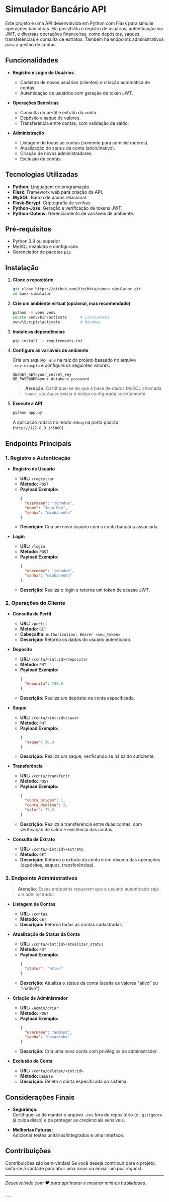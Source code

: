 # Simulador Bancário API

Este projeto é uma API desenvolvida em Python com Flask para simular operações bancárias. Ela possibilita o registro de usuários, autenticação via JWT, e diversas operações financeiras, como depósitos, saques, transferências e consulta de extratos. Também há endpoints administrativos para a gestão de contas.

## Funcionalidades

- **Registro e Login de Usuários**  
  - Cadastro de novos usuários (clientes) e criação automática de contas.
  - Autenticação de usuários com geração de token JWT.

- **Operações Bancárias**  
  - Consulta do perfil e extrato da conta.
  - Depósito e saque de valores.
  - Transferência entre contas, com validação de saldo.

- **Administração**  
  - Listagem de todas as contas (somente para administradores).
  - Atualização do status da conta (ativo/inativo).
  - Criação de novos administradores.
  - Exclusão de contas.

## Tecnologias Utilizadas

- **Python**: Linguagem de programação.
- **Flask**: Framework web para criação da API.
- **MySQL**: Banco de dados relacional.
- **Flask-Bcrypt**: Criptografia de senhas.
- **Python-Jose**: Geração e verificação de tokens JWT.
- **Python-Dotenv**: Gerenciamento de variáveis de ambiente.

## Pré-requisitos

- Python 3.8 ou superior
- MySQL instalado e configurado
- Gerenciador de pacotes `pip`

## Instalação

1. **Clone o repositório**

   ```sh
   git clone https://github.com/ViniMata/banco-simulador.git
   cd bank-simulator
   ```

2. **Crie um ambiente virtual (opcional, mas recomendado)**

   ```sh
   python -m venv venv
   source venv/bin/activate      # Linux/macOS
   venv\Scripts\activate         # Windows
   ```

3. **Instale as dependências**

   ```sh
   pip install -r requirements.txt
   ```

4. **Configure as variáveis de ambiente**

   Crie um arquivo `.env` na raiz do projeto baseado no arquivo `.env.example` e configure os seguintes valores:

   ```env
   SECRET_KEY=your_secret_key
   DB_PASSWORD=your_database_password
   ```

   > **Atenção:** Certifique-se de que a base de dados MySQL chamada `banco_simulador` exista e esteja configurada corretamente.

5. **Execute a API**

   ```sh
   python app.py
   ```

   A aplicação rodará no modo `debug` na porta padrão (`http://127.0.0.1:5000`).

## Endpoints Principais

### 1. Registro e Autenticação

- **Registro de Usuário**

  - **URL:** `/registrar`
  - **Método:** `POST`
  - **Payload Exemplo:**
    ```json
    {
      "username": "johndoe",
      "nome": "John Doe",
      "senha": "minhasenha"
    }
    ```
  - **Descrição:** Cria um novo usuário com a conta bancária associada.

- **Login**

  - **URL:** `/login`
  - **Método:** `POST`
  - **Payload Exemplo:**
    ```json
    {
      "username": "johndoe",
      "senha": "minhasenha"
    }
    ```
  - **Descrição:** Realiza o login e retorna um token de acesso JWT.

### 2. Operações do Cliente

- **Consulta de Perfil**

  - **URL:** `/perfil`
  - **Método:** `GET`
  - **Cabeçalho:** `Authorization: Bearer <seu_token>`
  - **Descrição:** Retorna os dados do usuário autenticado.

- **Depósito**

  - **URL:** `/conta/<int:id>/depositar`
  - **Método:** `PUT`
  - **Payload Exemplo:**
    ```json
    {
      "deposito": 100.0
    }
    ```
  - **Descrição:** Realiza um depósito na conta especificada.

- **Saque**

  - **URL:** `/conta/<int:id>/sacar`
  - **Método:** `PUT`
  - **Payload Exemplo:**
    ```json
    {
      "saque": 50.0
    }
    ```
  - **Descrição:** Realiza um saque, verificando se há saldo suficiente.

- **Transferência**

  - **URL:** `/conta/transferir`
  - **Método:** `POST`
  - **Payload Exemplo:**
    ```json
    {
      "conta_origem": 1,
      "conta_destino": 2,
      "valor": 75.0
    }
    ```
  - **Descrição:** Realiza a transferência entre duas contas, com verificação de saldo e existência das contas.

- **Consulta de Extrato**

  - **URL:** `/conta/<int:id>/extrato`
  - **Método:** `GET`
  - **Descrição:** Retorna o extrato da conta e um resumo das operações (depósitos, saques, transferências).

### 3. Endpoints Administrativos

> **Atenção:** Esses endpoints requerem que o usuário autenticado seja um administrador.

- **Listagem de Contas**

  - **URL:** `/contas`
  - **Método:** `GET`
  - **Descrição:** Retorna todas as contas cadastradas.

- **Atualização de Status da Conta**

  - **URL:** `/conta/<int:id>/atualizar_status`
  - **Método:** `PUT`
  - **Payload Exemplo:**
    ```json
    {
      "status": "ativo"
    }
    ```
  - **Descrição:** Atualiza o status da conta (aceita os valores "ativo" ou "inativo").

- **Criação de Administrador**

  - **URL:** `/admin/criar`
  - **Método:** `POST`
  - **Payload Exemplo:**
    ```json
    {
      "username": "admin2",
      "senha": "novasenha"
    }
    ```
  - **Descrição:** Cria uma nova conta com privilégios de administrador.

- **Exclusão de Conta**

  - **URL:** `/conta/deletar/<int:id>`
  - **Método:** `DELETE`
  - **Descrição:** Deleta a conta especificada do sistema.

## Considerações Finais

- **Segurança:**  
  Certifique-se de manter o arquivo `.env` fora do repositório (o `.gitignore` já cuida disso) e de proteger as credenciais sensíveis.


- **Melhorias Futuras:**  
  Adicionar testes unitários/integrados e uma interface.

## Contribuições

Contribuições são bem-vindas! Se você deseja contribuir para o projeto, sinta-se à vontade para abrir uma _issue_ ou enviar um _pull request_.


---

*Desenvolvido com ❤️ para aprimorar e mostrar minhas habilidades.*
```

---
